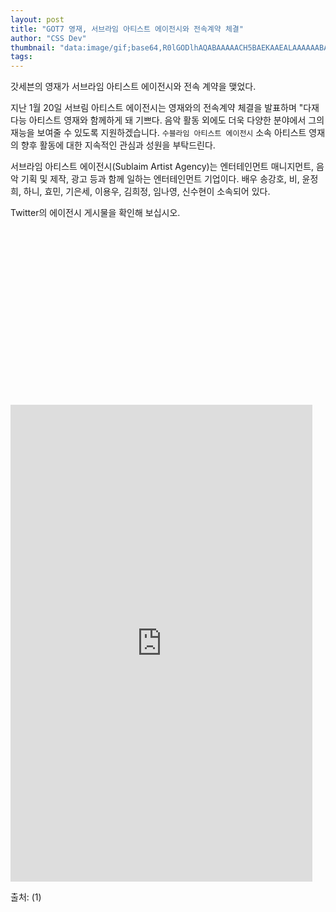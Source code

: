 ```yaml
---
layout: post
title: "GOT7 영재, 서브라임 아티스트 에이전시와 전속계약 체결"
author: "CSS Dev"
thumbnail: "data:image/gif;base64,R0lGODlhAQABAAAAACH5BAEKAAEALAAAAAABAAEAAAICTAEAOw=="
tags: 
---
```



갓세븐의 영재가 서브라임 아티스트 에이전시와 전속 계약을 맺었다.

지난 1월 20일 서브림 아티스트 에이전시는 영재와의 전속계약 체결을 발표하며 "다재다능 아티스트 영재와 함께하게 돼 기쁘다. 음악 활동 외에도 더욱 다양한 분야에서 그의 재능을 보여줄 수 있도록 지원하겠습니다. `수블라임 아티스트 에이전시` 소속 아티스트 영재의 향후 활동에 대한 지속적인 관심과 성원을 부탁드린다.

서브라임 아티스트 에이전시(Sublaim Artist Agency)는 엔터테인먼트 매니지먼트, 음악 기획 및 제작, 광고 등과 함께 일하는 엔터테인먼트 기업이다. 배우 송강호, 비, 윤정희, 하니, 효민, 기은세, 이용우, 김희정, 임나영, 신수현이 소속되어 있다.

Twitter의 에이전시 게시물을 확인해 보십시오.


<div class="video_wrapper" style="padding-top: 56.25%;">
    <iframe id="twitter-widget-0" scrolling="no" frameborder="0" allowtransparency="true" allowfullscreen="true" class="" style="position: static; visibility: visible; width: 483px; height: 763px; display: block; flex-grow: 1;" title="Twitter Tweet" src="https://platform.twitter.com/embed/index.html?dnt=false&amp;embedId=twitter-widget-0&amp;frame=false&amp;hideCard=false&amp;hideThread=false&amp;id=1351814311832821760&amp;lang=en&amp;origin=https%3A%2F%2Fkpopchingu.com%2F2021%2F01%2F20%2Fgot7s-youngjae-signed-an-exclusive-contract-with-sublime-artist-agency%2F&amp;theme=light&amp;widgetsVersion=ed20a2b%3A1601588405575&amp;width=550px" data-tweet-id="1351814311832821760"></iframe>
</div>


출처: (1)
